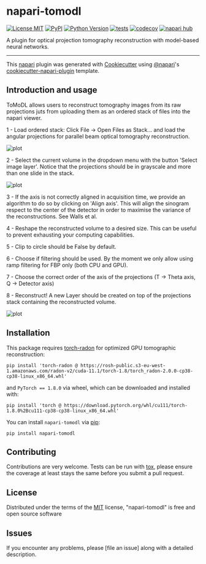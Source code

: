 # napari-tomodl

[![License MIT](https://img.shields.io/pypi/l/napari-tomodl.svg?color=green)](https://github.com/marcoso96/napari-tomodl/raw/main/LICENSE)
[![PyPI](https://img.shields.io/pypi/v/napari-tomodl.svg?color=green)](https://pypi.org/project/napari-tomodl)
[![Python Version](https://img.shields.io/pypi/pyversions/napari-tomodl.svg?color=green)](https://python.org)
[![tests](https://github.com/marcoso96/napari-tomodl/workflows/tests/badge.svg)](https://github.com/marcoso96/napari-tomodl/actions)
[![codecov](https://codecov.io/gh/marcoso96/napari-tomodl/branch/main/graph/badge.svg)](https://codecov.io/gh/marcoso96/napari-tomodl)
[![napari hub](https://img.shields.io/endpoint?url=https://api.napari-hub.org/shields/napari-tomodl)](https://napari-hub.org/plugins/napari-tomodl)

A plugin for optical projection tomography reconstruction with model-based neural networks.

----------------------------------

This [napari] plugin was generated with [Cookiecutter] using [@napari]'s [cookiecutter-napari-plugin] template.

<!--
Don't miss the full getting started guide to set up your new package:
https://github.com/napari/cookiecutter-napari-plugin#getting-started

and review the napari docs for plugin developers:
https://napari.org/stable/plugins/index.html
-->
## Introduction and usage

ToMoDL allows users to reconstruct tomography images from its raw projections juts from uploading them as an ordered stack of files into the napari viewer.

1 - Load ordered stack: Click File -> Open Files as Stack... and load the angular projections for parallel beam optical tomography reconstruction.

![plot](https://raw.githubusercontent.com/marcoso96/ToMoDL/main/napari-tomodl/figures/fig3.png)

2 - Select the current volume in the dropdown menu with the button 'Select image layer'. Notice that the projections should be in grayscale and more than one slide in the stack.

![plot](https://raw.githubusercontent.com/marcoso96/ToMoDL/main/napari-tomodl/figures/fig4.png)

3 - If the axis is not correctly aligned in acquisition time, we provide an algorithm to do so by clicking on 'Align axis'. This will align the sinogram respect to the center of the detector in order to maximise the variance of the reconstructions. See Walls et al. 

4 - Reshape the reconstructed volume to a desired size. This can be useful to prevent exhausting your computing capabilities.

5 - Clip to circle should be False by default.

6 - Choose if filtering should be used. By the moment we only allow using ramp filtering for FBP only (both CPU and GPU).

7 - Choose the correct order of the axis of the projections (T -> Theta axis, Q -> Detector axis)

8 - Reconstruct! A new Layer should be created on top of the projections stack containing the reconstructed volume.

![plot](https://raw.githubusercontent.com/marcoso96/ToMoDL/main/napari-tomodl/figures/fig2.png)

## Installation

This package requires [torch-radon] for optimized GPU tomographic reconstruction:

    pip install 'torch-radon @ https://rosh-public.s3-eu-west-1.amazonaws.com/radon-v2/cuda-11.1/torch-1.8/torch_radon-2.0.0-cp38-cp38-linux_x86_64.whl'

and `PyTorch == 1.8.0` via wheel, which can be downloaded and installed with: 

    pip install 'torch @ https://download.pytorch.org/whl/cu111/torch-1.8.0%2Bcu111-cp38-cp38-linux_x86_64.whl'

You can install `napari-tomodl` via [pip]:

    pip install napari-tomodl




## Contributing

Contributions are very welcome. Tests can be run with [tox], please ensure
the coverage at least stays the same before you submit a pull request.

## License

Distributed under the terms of the [MIT] license,
"napari-tomodl" is free and open source software

## Issues

If you encounter any problems, please [file an issue] along with a detailed description.

[napari]: https://github.com/napari/napari
[Cookiecutter]: https://github.com/audreyr/cookiecutter
[@napari]: https://github.com/napari
[MIT]: http://opensource.org/licenses/MIT
[BSD-3]: http://opensource.org/licenses/BSD-3-Clause
[GNU GPL v3.0]: http://www.gnu.org/licenses/gpl-3.0.txt
[GNU LGPL v3.0]: http://www.gnu.org/licenses/lgpl-3.0.txt
[Apache Software License 2.0]: http://www.apache.org/licenses/LICENSE-2.0
[Mozilla Public License 2.0]: https://www.mozilla.org/media/MPL/2.0/index.txt
[cookiecutter-napari-plugin]: https://github.com/napari/cookiecutter-napari-plugin

[napari]: https://github.com/napari/napari
[torch-radon]: https://github.com/matteo-ronchetti/torch-radon
[tox]: https://tox.readthedocs.io/en/latest/
[pip]: https://pypi.org/project/pip/
[PyPI]: https://pypi.org/
